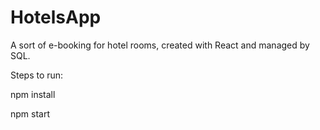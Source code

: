 # HotelsApp

A sort of e-booking for hotel rooms, created with React and managed by SQL. 

Steps to run: 

npm install

npm start
